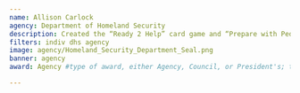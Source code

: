 ```yaml
---
name: Allison Carlock
agency: Department of Homeland Security
description: Created the “Ready 2 Help” card game and “Prepare with Pedro” children’s activity book that teaches kids how to stay safe during emergencies. Over 163,000 copies of the activity book have been distributed nationwide, helping to build a culture of preparedness.
filters: indiv dhs agency
image: agency/Homeland_Security_Department_Seal.png
banner: agency
award: Agency #type of award, either Agency, Council, or President's; this is case sensitive so make sure to match the options listed exactly. This section generates the format of the card

---
```

